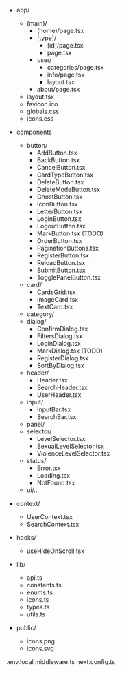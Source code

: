 - app/
  - (main)/
    - (home)/page.tsx
    - [type]/
      - [id]/page.tsx
      - page.tsx
    - user/
      - categories/page.tsx
      - info/page.tsx
      - layout.tsx
    - about/page.tsx
  - layout.tsx
  - favicon.ico
  - globals.css
  - icons.css

- components
  - button/
    - AddButton.tsx
    - BackButton.tsx
    - CancelButton.tsx
    - CardTypeButton.tsx
    - DeleteButton.tsx
    - DeleteModeButton.tsx
    - GhostButton.tsx
    - IconButton.tsx
    - LetterButton.tsx
    - LoginButton.tsx
    - LogoutButton.tsx
    - MarkButton.tsx (TODO)
    - OrderButton.tsx
    - PaginationButtons.tsx
    - RegisterButton.tsx
    - ReloadButton.tsx
    - SubmitButton.tsx
    - TogglePanelButton.tsx
  - card/
    - CardsGrid.tsx
    - ImageCard.tsx
    - TextCard.tsx
  - category/
  - dialog/
    - ConfirmDialog.tsx
    - FiltersDialog.tsx
    - LoginDialog.tsx
    - MarkDialog.tsx (TODO)
    - RegisterDialog.tsx
    - SortByDialog.tsx
  - header/
    - Header.tsx
    - SearchHeader.tsx
    - UserHeader.tsx
  - input/
    - InputBar.tsx
    - SearchBar.tsx
  - panel/
  - selector/
    - LevelSelector.tsx
    - SexualLevelSelector.tsx
    - ViolenceLevelSelector.tsx
  - status/
    - Error.tsx
    - Loading.tsx
    - NotFound.tsx
  - ui/...

- context/
  - UserContext.tsx
  - SearchContext.tsx

- hooks/
  - useHideOnScroll.tsx

- lib/
  - api.ts
  - constants.ts
  - enums.ts
  - icons.ts
  - types.ts
  - utils.ts

- public/
  - icons.png
  - icons.svg

.env.local
middleware.ts
next.config.ts
